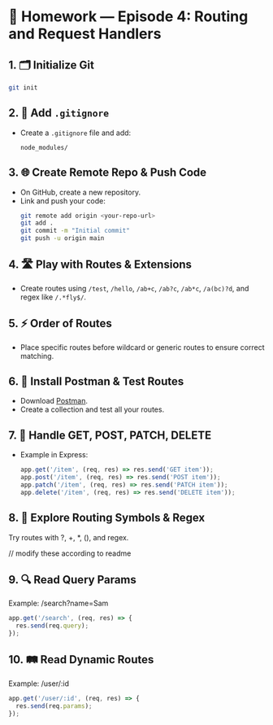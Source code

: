 # 📝 Homework — Episode 4: Routing and Request Handlers

## 1. 🗂️ Initialize Git
```sh
git init
```

## 2. 📄 Add `.gitignore`
- Create a `.gitignore` file and add:
  ```
  node_modules/
  ```

## 3. 🌐 Create Remote Repo & Push Code
- On GitHub, create a new repository.
- Link and push your code:
  ```sh
  git remote add origin <your-repo-url>
  git add .
  git commit -m "Initial commit"
  git push -u origin main
  ```

## 4. 🛣️ Play with Routes & Extensions
- Create routes using `/test`, `/hello`, `/ab+c`, `/ab?c`, `/ab*c`, `/a(bc)?d`, and regex like `/.*fly$/`.

## 5. ⚡ Order of Routes
- Place specific routes before wildcard or generic routes to ensure correct matching.

## 6. 🧪 Install Postman & Test Routes
- Download [Postman](https://www.postman.com/downloads/).
- Create a collection and test all your routes.

## 7. 🔄 Handle GET, POST, PATCH, DELETE
- Example in Express:
  ````javascript
  app.get('/item', (req, res) => res.send('GET item'));
  app.post('/item', (req, res) => res.send('POST item'));
  app.patch('/item', (req, res) => res.send('PATCH item'));
  app.delete('/item', (req, res) => res.send('DELETE item'));

## 8. 🧩 Explore Routing Symbols & Regex
Try routes with ?, +, *, (), and regex.

// modify these according to readme

## 9. 🔍 Read Query Params
Example: /search?name=Sam
```javascript
app.get('/search', (req, res) => {
  res.send(req.query);
});
```

## 10. 🛤️ Read Dynamic Routes
Example: /user/:id
```javascript
app.get('/user/:id', (req, res) => {
  res.send(req.params);
});
```